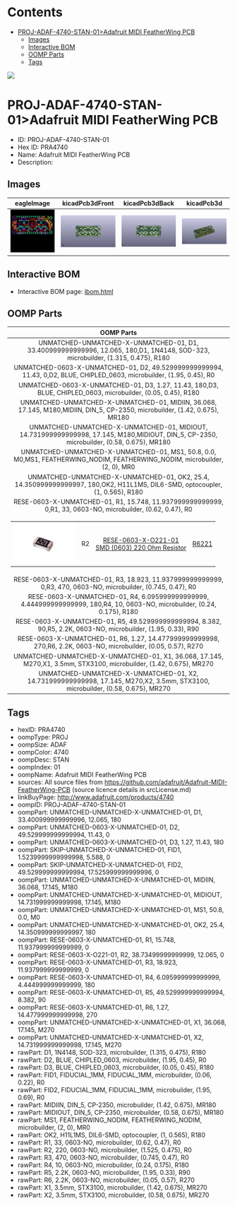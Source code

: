 



Contents
========

* [PROJ-ADAF-4740-STAN-01>Adafruit MIDI FeatherWing PCB](#proj-adaf-4740-stan-01adafruit-midi-featherwing-pcb)
	* [Images](#images)
	* [Interactive BOM](#interactive-bom)
	* [OOMP Parts](#oomp-parts)
	* [Tags](#tags)
  
![][im]
# PROJ-ADAF-4740-STAN-01>Adafruit MIDI FeatherWing PCB

- ID: PROJ-ADAF-4740-STAN-01
- Hex ID: PRA4740
- Name: Adafruit MIDI FeatherWing PCB
- Description: 

## Images
  
  

|eagleImage|kicadPcb3dFront|kicadPcb3dBack|kicadPcb3d|
| :---: | :---: | :---: | :---: |
|[![eagleImage](eagleImage_140.png)](eagleImage_600.png)|[![kicadPcb3dFront](kicadPcb3dFront_140.png)](kicadPcb3dFront_600.png)|[![kicadPcb3dBack](kicadPcb3dBack_140.png)](kicadPcb3dBack_600.png)|[![kicadPcb3d](kicadPcb3d_140.png)](kicadPcb3d_600.png)|

## Interactive BOM

- Interactive BOM page: [ibom.html](kicad/bom/ibom.html)

## OOMP Parts
  

|OOMP Parts|
| :---: |
|UNMATCHED-UNMATCHED-X-UNMATCHED-01, D1, 33.400999999999996, 12.065, 180,D1, 1N4148, SOD-323, microbuilder, (1.315, 0.475), R180|
|UNMATCHED-0603-X-UNMATCHED-01, D2, 49.529999999999994, 11.43, 0,D2, BLUE, CHIPLED_0603, microbuilder, (1.95, 0.45), R0|
|UNMATCHED-0603-X-UNMATCHED-01, D3, 1.27, 11.43, 180,D3, BLUE, CHIPLED_0603, microbuilder, (0.05, 0.45), R180|
|UNMATCHED-UNMATCHED-X-UNMATCHED-01, MIDIIN, 36.068, 17.145, M180,MIDIIN, DIN_5, CP-2350, microbuilder, (1.42, 0.675), MR180|
|UNMATCHED-UNMATCHED-X-UNMATCHED-01, MIDIOUT, 14.731999999999998, 17.145, M180,MIDIOUT, DIN_5, CP-2350, microbuilder, (0.58, 0.675), MR180|
|UNMATCHED-UNMATCHED-X-UNMATCHED-01, MS1, 50.8, 0.0, M0,MS1, FEATHERWING_NODIM, FEATHERWING_NODIM, microbuilder, (2, 0), MR0|
|UNMATCHED-UNMATCHED-X-UNMATCHED-01, OK2, 25.4, 14.350999999999997, 180,OK2, H11L1MS, DIL6-SMD, optocoupler, (1, 0.565), R180|
|RESE-0603-X-UNMATCHED-01, R1, 15.748, 11.937999999999999, 0,R1, 33, 0603-NO, microbuilder, (0.62, 0.47), R0|
|<table><tr><td>![RESE-0603-X-O221-01](https://raw.githubusercontent.com/oomlout/oomlout_OOMP_parts/main/RESE-0603-X-O221-01/image_140.jpg)</td><td> R2</td><td>[RESE-0603-X-O221-01<br>SMD (0603) 220 Ohm Resistor](https://github.com/oomlout/oomlout_OOMP_parts/tree/main/RESE-0603-X-O221-01/)</td><td>[R6221](https://github.com/oomlout/oomlout_OOMP_parts/tree/main/RESE-0603-X-O221-01/)</td></tr></table>|
|RESE-0603-X-UNMATCHED-01, R3, 18.923, 11.937999999999999, 0,R3, 470, 0603-NO, microbuilder, (0.745, 0.47), R0|
|RESE-0603-X-UNMATCHED-01, R4, 6.095999999999999, 4.444999999999999, 180,R4, 10, 0603-NO, microbuilder, (0.24, 0.175), R180|
|RESE-0603-X-UNMATCHED-01, R5, 49.529999999999994, 8.382, 90,R5, 2.2K, 0603-NO, microbuilder, (1.95, 0.33), R90|
|RESE-0603-X-UNMATCHED-01, R6, 1.27, 14.477999999999998, 270,R6, 2.2K, 0603-NO, microbuilder, (0.05, 0.57), R270|
|UNMATCHED-UNMATCHED-X-UNMATCHED-01, X1, 36.068, 17.145, M270,X1, 3.5mm, STX3100, microbuilder, (1.42, 0.675), MR270|
|UNMATCHED-UNMATCHED-X-UNMATCHED-01, X2, 14.731999999999998, 17.145, M270,X2, 3.5mm, STX3100, microbuilder, (0.58, 0.675), MR270|

## Tags

- hexID: PRA4740
- oompType: PROJ
- oompSize: ADAF
- oompColor: 4740
- oompDesc: STAN
- oompIndex: 01
- oompName: Adafruit MIDI FeatherWing PCB
- sources: All source files from https://github.com/adafruit/Adafruit-MIDI-FeatherWing-PCB (source licence details in srcLicense.md)
- linkBuyPage: http://www.adafruit.com/products/4740
- oompID: PROJ-ADAF-4740-STAN-01
- oompPart: UNMATCHED-UNMATCHED-X-UNMATCHED-01, D1, 33.400999999999996, 12.065, 180
- oompPart: UNMATCHED-0603-X-UNMATCHED-01, D2, 49.529999999999994, 11.43, 0
- oompPart: UNMATCHED-0603-X-UNMATCHED-01, D3, 1.27, 11.43, 180
- oompPart: SKIP-UNMATCHED-X-UNMATCHED-01, FID1, 1.5239999999999998, 5.588, 0
- oompPart: SKIP-UNMATCHED-X-UNMATCHED-01, FID2, 49.529999999999994, 17.525999999999996, 0
- oompPart: UNMATCHED-UNMATCHED-X-UNMATCHED-01, MIDIIN, 36.068, 17.145, M180
- oompPart: UNMATCHED-UNMATCHED-X-UNMATCHED-01, MIDIOUT, 14.731999999999998, 17.145, M180
- oompPart: UNMATCHED-UNMATCHED-X-UNMATCHED-01, MS1, 50.8, 0.0, M0
- oompPart: UNMATCHED-UNMATCHED-X-UNMATCHED-01, OK2, 25.4, 14.350999999999997, 180
- oompPart: RESE-0603-X-UNMATCHED-01, R1, 15.748, 11.937999999999999, 0
- oompPart: RESE-0603-X-O221-01, R2, 38.73499999999999, 12.065, 0
- oompPart: RESE-0603-X-UNMATCHED-01, R3, 18.923, 11.937999999999999, 0
- oompPart: RESE-0603-X-UNMATCHED-01, R4, 6.095999999999999, 4.444999999999999, 180
- oompPart: RESE-0603-X-UNMATCHED-01, R5, 49.529999999999994, 8.382, 90
- oompPart: RESE-0603-X-UNMATCHED-01, R6, 1.27, 14.477999999999998, 270
- oompPart: UNMATCHED-UNMATCHED-X-UNMATCHED-01, X1, 36.068, 17.145, M270
- oompPart: UNMATCHED-UNMATCHED-X-UNMATCHED-01, X2, 14.731999999999998, 17.145, M270
- rawPart: D1, 1N4148, SOD-323, microbuilder, (1.315, 0.475), R180
- rawPart: D2, BLUE, CHIPLED_0603, microbuilder, (1.95, 0.45), R0
- rawPart: D3, BLUE, CHIPLED_0603, microbuilder, (0.05, 0.45), R180
- rawPart: FID1, FIDUCIAL_1MM, FIDUCIAL_1MM, microbuilder, (0.06, 0.22), R0
- rawPart: FID2, FIDUCIAL_1MM, FIDUCIAL_1MM, microbuilder, (1.95, 0.69), R0
- rawPart: MIDIIN, DIN_5, CP-2350, microbuilder, (1.42, 0.675), MR180
- rawPart: MIDIOUT, DIN_5, CP-2350, microbuilder, (0.58, 0.675), MR180
- rawPart: MS1, FEATHERWING_NODIM, FEATHERWING_NODIM, microbuilder, (2, 0), MR0
- rawPart: OK2, H11L1MS, DIL6-SMD, optocoupler, (1, 0.565), R180
- rawPart: R1, 33, 0603-NO, microbuilder, (0.62, 0.47), R0
- rawPart: R2, 220, 0603-NO, microbuilder, (1.525, 0.475), R0
- rawPart: R3, 470, 0603-NO, microbuilder, (0.745, 0.47), R0
- rawPart: R4, 10, 0603-NO, microbuilder, (0.24, 0.175), R180
- rawPart: R5, 2.2K, 0603-NO, microbuilder, (1.95, 0.33), R90
- rawPart: R6, 2.2K, 0603-NO, microbuilder, (0.05, 0.57), R270
- rawPart: X1, 3.5mm, STX3100, microbuilder, (1.42, 0.675), MR270
- rawPart: X2, 3.5mm, STX3100, microbuilder, (0.58, 0.675), MR270



[im]: kicadPcb3d_450.png
